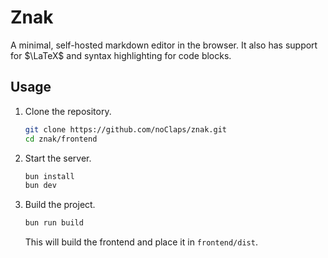 # Znak

A minimal, self-hosted markdown editor in the browser. It also has support for $\LaTeX$ and syntax highlighting for code blocks.

## Usage

1. Clone the repository.

   ```sh
   git clone https://github.com/noClaps/znak.git
   cd znak/frontend
   ```

2. Start the server.

   ```sh
   bun install
   bun dev
   ```

3. Build the project.

   ```sh
   bun run build
   ```

   This will build the frontend and place it in `frontend/dist`.

